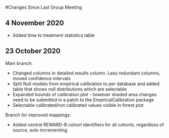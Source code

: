 #Changes Since Last Group Meeting

## 4 November 2020
* Added time to treatment statistics table

## 23 October 2020

Main branch:
* Changed columns in detailed results column. Less redundant columns, moved confidence intervals
* Split Null models from empirical calibration to per database and added table
 that shows null distributions which are selectable
* Expanded bounds of calibration plot - however shaded area changes need to be submitted in a 
patch to the EmpiricalCalibration package
* Selectable calibrated/not calibrated values visible in forest plot

Branch for improved mappings:
* Added central REWARD-B cohort identifiers for all cohorts, regardless of source, auto incrementing